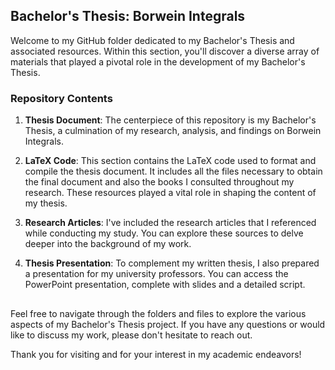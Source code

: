 ## Bachelor's Thesis: Borwein Integrals

Welcome to my GitHub folder dedicated to my Bachelor's Thesis and associated resources. Within this section,
you'll discover a diverse array of materials that played a pivotal role in the development of my Bachelor's Thesis.

### Repository Contents

1. **Thesis Document**: The centerpiece of this repository is my Bachelor's Thesis, a culmination of my research, analysis, and findings on Borwein Integrals.

2. **LaTeX Code**: This section contains the LaTeX code used to format and compile the thesis document.
  It includes all the files necessary to obtain the final document and also the books I consulted throughout my research. These resources played a vital role in shaping the content of my thesis.

3. **Research Articles**: I've included the research articles that I referenced while conducting my study. You can explore these sources to delve deeper into the background of my work.

4. **Thesis Presentation**: To complement my written thesis, I also prepared a presentation for my university professors. You can access the PowerPoint presentation, complete with slides and a detailed script. 

## 

Feel free to navigate through the folders and files to explore the various aspects of my Bachelor's Thesis project.
If you have any questions or would like to discuss my work, please don't hesitate to reach out.

Thank you for visiting and for your interest in my academic endeavors!
